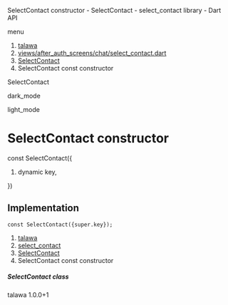 




SelectContact constructor - SelectContact - select\_contact library - Dart API







menu

1. [talawa](../../index.html)
2. [views/after\_auth\_screens/chat/select\_contact.dart](../../file-___home_harshil_Desktop_open-source_palisadoes_talawa_lib_views_after_auth_screens_chat_select_contact/)
3. [SelectContact](../../file-___home_harshil_Desktop_open-source_palisadoes_talawa_lib_views_after_auth_screens_chat_select_contact/SelectContact-class.html)
4. SelectContact const constructor

SelectContact


dark\_mode

light\_mode




# SelectContact constructor


const
SelectContact({

1. dynamic key,

})

## Implementation

```
const SelectContact({super.key});
```

 


1. [talawa](../../index.html)
2. [select\_contact](../../file-___home_harshil_Desktop_open-source_palisadoes_talawa_lib_views_after_auth_screens_chat_select_contact/)
3. [SelectContact](../../file-___home_harshil_Desktop_open-source_palisadoes_talawa_lib_views_after_auth_screens_chat_select_contact/SelectContact-class.html)
4. SelectContact const constructor

##### SelectContact class





talawa
1.0.0+1






